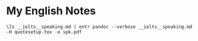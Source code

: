 # My English Notes

```
\ls __ielts__speaking.md | entr pandoc --verbose __ielts__speaking.md -H quotesetup.tex -o spk.pdf
```
